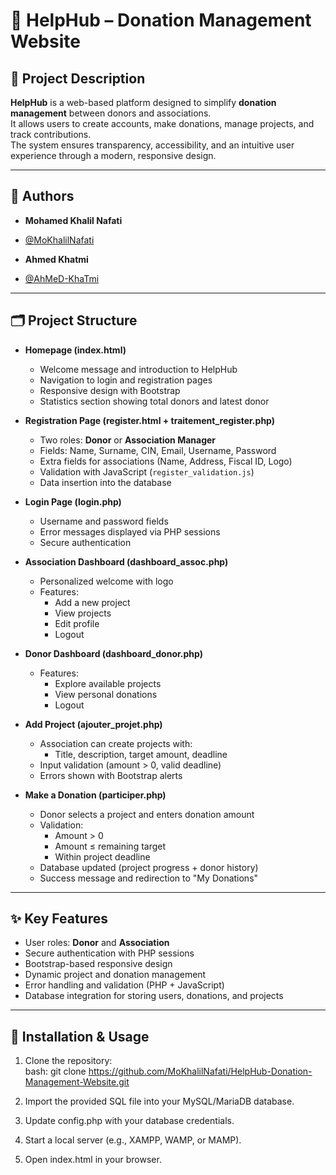 # 🤝 HelpHub – Donation Management Website

## 📖 Project Description
**HelpHub** is a web-based platform designed to simplify **donation management** between donors and associations.  
It allows users to create accounts, make donations, manage projects, and track contributions.  
The system ensures transparency, accessibility, and an intuitive user experience through a modern, responsive design.

---

## 👥 Authors
- **Mohamed Khalil Nafati**  
- [@MoKhalilNafati](https://github.com/MoKhalilNafati)

- **Ahmed Khatmi**  
- [@AhMeD-KhaTmi](https://github.com/AhMeD-KhaTmi)

---

## 🗂️ Project Structure
- **Homepage (index.html)**  
  - Welcome message and introduction to HelpHub  
  - Navigation to login and registration pages  
  - Responsive design with Bootstrap  
  - Statistics section showing total donors and latest donor  

- **Registration Page (register.html + traitement_register.php)**  
  - Two roles: **Donor** or **Association Manager**  
  - Fields: Name, Surname, CIN, Email, Username, Password  
  - Extra fields for associations (Name, Address, Fiscal ID, Logo)  
  - Validation with JavaScript (`register_validation.js`)  
  - Data insertion into the database  

- **Login Page (login.php)**  
  - Username and password fields  
  - Error messages displayed via PHP sessions  
  - Secure authentication  

- **Association Dashboard (dashboard_assoc.php)**  
  - Personalized welcome with logo  
  - Features:  
    - Add a new project  
    - View projects  
    - Edit profile  
    - Logout  

- **Donor Dashboard (dashboard_donor.php)**  
  - Features:  
    - Explore available projects  
    - View personal donations  
    - Logout  

- **Add Project (ajouter_projet.php)**  
  - Association can create projects with:  
    - Title, description, target amount, deadline  
  - Input validation (amount > 0, valid deadline)  
  - Errors shown with Bootstrap alerts  

- **Make a Donation (participer.php)**  
  - Donor selects a project and enters donation amount  
  - Validation:  
    - Amount > 0  
    - Amount ≤ remaining target  
    - Within project deadline  
  - Database updated (project progress + donor history)  
  - Success message and redirection to "My Donations"  

---

## ✨ Key Features
- User roles: **Donor** and **Association**  
- Secure authentication with PHP sessions  
- Bootstrap-based responsive design  
- Dynamic project and donation management  
- Error handling and validation (PHP + JavaScript)  
- Database integration for storing users, donations, and projects  

---

## 🚀 Installation & Usage
1. Clone the repository:  
   bash:
   git clone https://github.com/MoKhalilNafati/HelpHub-Donation-Management-Website.git
2. Import the provided SQL file into your MySQL/MariaDB database.

3. Update config.php with your database credentials.

4. Start a local server (e.g., XAMPP, WAMP, or MAMP).

5. Open index.html in your browser.
